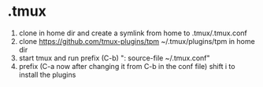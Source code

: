 # .tmux

1) clone in home dir and create a symlink from home to .tmux/.tmux.conf
2) clone https://github.com/tmux-plugins/tpm ~/.tmux/plugins/tpm in home dir
3) start tmux and run prefix (C-b) ": source-file ~/.tmux.conf"
4) prefix (C-a now after changing it from C-b in the conf file) shift i to install the plugins 
